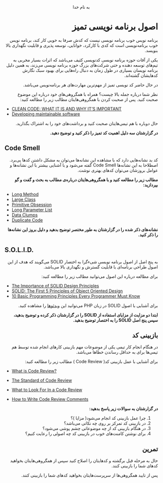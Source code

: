 <div dir="rtl" align="center">

به نام خدا

</div>

<div dir="rtl" align="right">

# اصول برنامه نویسی تمیز

برنامه نویس خوب برنامه نویسی نیست که کدش صرفا به خوبی کار کند، برنامه نویس خوب برنامه‌نویسی است که کدی با کارکرد، خوانایی، توسعه پذیری و قابلیت نگهداری بالا بنویسد.

یکی از آفات حوزه برنامه نویسی کدنویسی کثیف می‌باشد که اثرات بسیار مخربی به تیم‌های توسعه دهنده و حتی شرکت‌های بزرگ حوزه برنامه نویسی می‌زند، به همین دلیل برنامه نویسان بسیاری در طول زمان به دنبال راه‌هایی برای بهبود سبک نگارش کدهایشان گشته‌اند.

در حال حاضر کد نویسی تمیز از مهم‌ترین مهارت‌های هر برنامه‌نویس می‌باشد. 

نظر شما درباره جمله بالا چیست؟ همراه با همگروهی‌های خود درباره این موضوع صحبت کنید. پس از صحبت کردن با همگروهی‌هایتان مطالب زیر را مطالعه کنید:

<div dir="ltr" align="left">

* [CLEAN CODE: WHAT IT IS AND WHY IT’S IMPORTANT](https://poatek.com/2017/07/31/clean-code-what-it-is-and-why-its-important/)
* [Developing maintainable software](https://www.software.ac.uk/resources/guides/developing-maintainable-software)

</div>

حال دوباره با هم تیمی‌هایتان صحبت کنید و برداشت‌های خود را به اشتراک بگذارید.

__در گزارشتان سه دلیل اهمیت کد تمیز را ذکر کنید و توضیح دهید.__

<div dir="ltr" align="left">

## Code Smell

</div>

کد بد نشانه‌هایی دارد که با مشاهده این نشانه‌ها می‌توان به مشکل داشتن کدها پی‌برد. اصطلاحا به این نشانه‌ها Code Smell گفته می‌شود و با آشنایی بیشتر با این نشانه‌ها و عوامل بروزشان می‌توان کدهای بهتری نوشت.

__مطالب زیر را مطالعه کنید و با همگروهی‌هایتان درباره‌ی مطالب به بحث و گفت و گو بپردازید:__

<div dir="ltr" align="left">

* [Long Method](https://refactoring.guru/smells/long-method) 
* [Large Class](https://refactoring.guru/smells/large-class) 
* [Primitive Obsession](https://refactoring.guru/smells/primitive-obsession) 
* [Long Parameter List](https://refactoring.guru/smells/long-parameter-list) 
* [Data Clumps](https://refactoring.guru/smells/data-clumps) 
* [Duplicate Code](https://refactoring.guru/smells/duplicate-code) 

</div>

__نشانه‌های ذکر شده را در گزارشتان به طور مختصر توضیح بدهید و دلیل بروز این نشانه‌ها را ذکر کنید.__

<div dir="ltr" align="left">

## S.O.L.I.D.

</div>

به پنج اصل از اصول برنامه نویسی شیءگرا به اختصار SOLID می‌گویند که هدف از این اصول طراحی برنامه‌ای با قابلیت گسترش و نگهداری بالا می‌باشد.

برای مطالعه درباره این اصول می‌توانید مطالب زیر را مطالعه کنید:

<div dir="ltr" align="left">

* [The Importance of SOLID Design Principles](https://www.bmc.com/blogs/solid-design-principles/#:~:text=The%20SOLID%20principles%20were%20developed%20to%20combat%20these%20problematic%20design,understand%2C%20maintain%2C%20and%20extend.)
* [SOLID: The First 5 Principles of Object Oriented Design](https://www.digitalocean.com/community/conceptual_articles/s-o-l-i-d-the-first-five-principles-of-object-oriented-design)
* [10 Basic Programming Principles Every Programmer Must Know](https://www.makeuseof.com/tag/basic-programming-principles/)

</div>

برای آشنایی با اصول SOLID در زبان PHP می‌توانید این [ویدئوها](https://drive.google.com/file/d/1FG5O3cS81wtBzQFZ3ivbdaRDGHaczy0H/view?usp=sharing)
 را مشاهده کنید.

__ابتدا دو مزایت از مزایای استفاده از SOLID را در گزارشتان ذکر کرده و توضیح بدهید، سپس پنج اصل SOLID را به اختصار توضیح بدهید.__

## بازبینی کد

در هنگام انجام کار تیمی یکی از موضوعات مهم بازبینی کارهای انجام شده توسط هم تیمی‌ها برای به حداقل رساندن خطاها می‌باشد.

 برای آشنایی با عمل بازبینی کد( Code Review ) مطالب زیر را مطالعه کنید:

<div dir="ltr" align="left">

* [What is Code Review?](https://smartbear.com/learn/code-review/what-is-code-review/)

* [The Standard of Code Review](https://google.github.io/eng-practices/review/reviewer/standard.html)

* [What to Look For In a Code Review](https://google.github.io/eng-practices/review/reviewer/looking-for.html)

* [How to Write Code Review Comments](https://google.github.io/eng-practices/review/reviewer/comments.html)

</div>

__در گزارشتان به سوالات زیر پاسخ بدهید:__

1. چرا عمل بازبینی کد انجام می‌شود( مزایا )؟
2. در بازبینی کد تمرکز بر روی چه نکاتی می‌باشد؟
3. در هنگام بازبینی کد از چه موضوعاتی چشم پوشی می‌شود؟
4. برای نوشتن کامنت‌های خوب در بازبینی کد چه اصولی را رعایت کنیم؟

 
## تمرین

حال به مرحله قبل برگشته و کدهایتان را اصلاح کنید سپس از همگروهی‌هایتان بخواهید کدهای شما را بازبینی کنند.

پس از تایید همگروهی‌ها از سرپرست‌هایتان بخواهید کدهای شما را بازبینی کنند.

</div>
